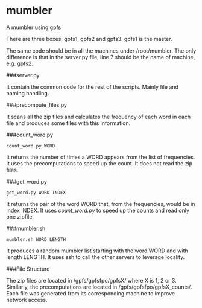 # mumbler
A mumbler using gpfs

There are three boxes: gpfs1, gpfs2 and gpfs3. gpfs1 is the master.

The same code should be in all the machines under /root/mumbler. The only difference is that in the server.py file, line 7 should be the name of machine, e.g. gpfs2.

###server.py

It contain the common code for the rest of the scripts. Mainly file and naming handling.

###precompute_files.py

It scans all the zip files and calculates the frequency of each word in each file and produces some files with this information.

###count_word.py

```
count_word.py WORD
```

It returns the number of times a WORD appears from the list of frequencies. It uses the precomputations to speed up the count. It does not read the zip files.

###get_word.py

```
get_word.py WORD INDEX
```

It returns the pair of the word WORD that, from the frequencies, would be in index INDEX. It uses *count_word.py* to speed up the counts and read only one zipfile.

###mumbler.sh

```
mumbler.sh WORD LENGTH
```

It produces a random mumbler list starting with the word WORD and with length LENGTH. It uses ssh to call the other servers to leverage locality.

###File Structure

The zip files are located in /gpfs/gpfsfpo/gpfsX/ where X is 1, 2 or 3. Similarly, the precomputations are located in /gpfs/gpfsfpo/gpfsX_counts/.
Each file was generated from its corresponding machine to improve network access.
